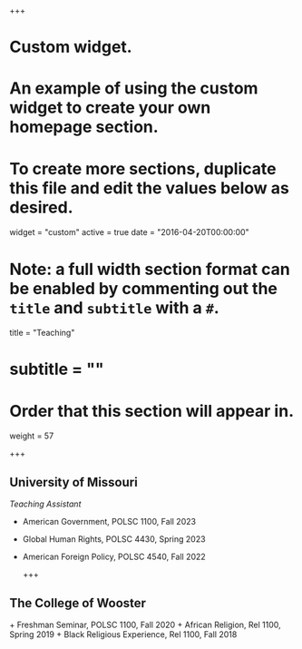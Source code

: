 +++
# Custom widget.
# An example of using the custom widget to create your own homepage section.
# To create more sections, duplicate this file and edit the values below as desired.
widget = "custom"
active = true
date = "2016-04-20T00:00:00"

# Note: a full width section format can be enabled by commenting out the `title` and `subtitle` with a `#`.
title = "Teaching"
# subtitle = ""


# Order that this section will appear in.
weight = 57


+++
<h2>University of Missouri</h2>


_Teaching Assistant_
+ American Government, POLSC 1100, Fall 2023
+ Global Human Rights, POLSC 4430, Spring 2023
+ American Foreign Policy, POLSC 4540, Fall 2022


  +++
<h2>The College of Wooster </h2>
+ Freshman Seminar, POLSC 1100, Fall 2020
+ African Religion, Rel 1100, Spring 2019
+ Black Religious Experience, Rel 1100, Fall 2018
